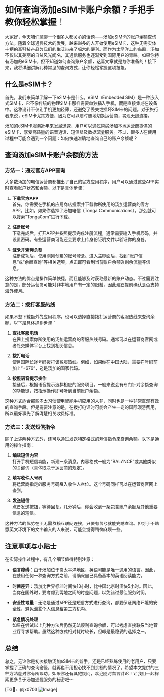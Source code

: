 # 如何查询汤加eSIM卡账户余额？手把手教你轻松掌握！

大家好，今天咱们聊聊一个很多人都关心的话题——汤加eSIM卡的账户余额查询方法。随着全球通信技术的发展，越来越多的人开始使用eSIM卡，这种无需实体卡槽的高科技产品为我们的生活带来了极大的便利。而作为太平洋上的岛国，汤加不仅以其美丽的自然风光闻名，其通信服务也逐渐受到国际用户的青睐。如果你持有汤加的eSIM卡，但不知道如何查询账户余额，这篇文章就是为你准备的！接下来，我将详细讲解几种常见的查询方式，让你轻松掌握这项技能。

## 什么是eSIM卡？

首先，我们来简单了解一下eSIM卡是什么。eSIM（Embedded SIM）是一种嵌入式SIM卡，它不像传统的物理SIM卡那样需要单独插入手机，而是直接集成在设备中。这种设计不仅让手机更加轻薄，还避免了丢失或损坏SIM卡的问题。对于旅行者来说，eSIM卡尤其方便，因为它可以随时随地切换运营商，实现无缝连接。

汤加的eSIM卡服务近年来发展迅速，用户可以通过购买汤加本地运营商提供的eSIM卡，享受高质量的语音通话、短信以及数据流量服务。不过，很多人在使用过程中可能会遇到一个问题：如何快速准确地查询自己的账户余额呢？

## 查询汤加eSIM卡账户余额的方法

### 方法一：通过官方APP查询

大多数汤加的电信运营商都推出了自己的官方应用程序，用户可以通过这些APP实时查看账户状态和余额。以下是具体步骤：

1. **下载官方APP**  
   首先，你需要在手机的应用商店搜索并下载你所使用的汤加运营商的官方APP。比如，如果你选择了汤加电信（Tonga Communications），那么就可以搜索“TongaCom”进行下载。

2. **注册账号**  
   下载完成后，打开APP并按照提示完成注册流程。通常需要输入手机号码，并设置密码。有些运营商可能还会要求上传身份证明文件以验证你的身份。

3. **登录并查询余额**  
   注册成功后，使用刚刚创建的账号登录。进入主界面后，找到“账户信息”或“余额查询”等相关选项，点击即可看到当前账户余额及剩余流量等信息。

这种方法的优点是操作简单快捷，而且能够及时获取最新的账户动态。不过需要注意的是，部分运营商可能对非本地用户有一定的限制，因此建议提前确认是否支持海外使用。

### 方法二：拨打客服热线

如果不想下载额外的应用程序，也可以选择直接拨打运营商的客服热线来查询余额。以下是具体操作步骤：

1. **查找客服电话**  
   在网上搜索你所使用的汤加运营商的客服热线号码。通常可以在运营商官网或者社交媒体平台上找到相关信息。

2. **拨打电话**  
   使用国际长途号码拨打该客服热线。例如，如果你在中国大陆，需要在号码前加上“+676”，这是汤加的国家代码。

3. **按照语音提示操作**  
   接通后，根据语音提示选择相应的服务项目。一般来说会有专门针对余额查询的功能键，按指示操作即可听到当前账户余额。

这种方式适合那些不太习惯使用智能手机应用的人群，同时也是一种非常直观有效的查询手段。但是需要注意的是，在拨打电话时可能会产生一定的国际漫游费用，所以最好事先了解清楚相关收费标准。

### 方法三：发送短信指令

除了上述两种方式外，还可以通过发送特定格式的短信指令来查询余额。以下是通用的操作指南：

1. **编辑短信内容**  
   打开手机短信功能，新建一条消息。内容格式一般为“BALANCE”或其他类似的关键词（具体取决于运营商的规定）。

2. **填写收件人号码**  
   将运营商指定的服务号码填入收件人栏位。这个号码同样可以在运营商官网上查到。

3. **发送短信**  
   点击发送按钮，等待回复。几分钟后，你会收到一条包含账户余额及其他重要信息的短信。

这种方法的优势在于无需依赖互联网连接，只要有信号就能完成查询。但对于不熟悉英文环境下的文字输入的人来说，可能会觉得稍微麻烦一些。

## 注意事项与小贴士

在实际操作过程中，有几个细节值得特别注意：

- **语言障碍**：由于汤加位于南太平洋地区，英语可能是唯一通用的语言。因此，在使用任何一种查询方式之前，请确保自己具备基本的英语阅读能力。
  
- **时间差异**：汤加比世界标准时间快13小时，比中国北京时间快5小时。因此，当你在国外时，要考虑到两地之间的时差问题，以免错过最佳服务时间。

- **安全性考量**：无论是通过APP还是短信方式进行查询，都要保证网络环境的安全性，避免泄露个人信息给第三方机构。

- **紧急情况处理**  
  如果在尝试以上几种方法后仍然无法顺利查询余额，可以考虑直接联系当地营业厅寻求帮助。虽然这种方式相对耗时较长，但却是最稳妥的选择之一。

## 总结

总之，无论你是初次接触汤加eSIM卡的新手，还是已经熟练使用的老用户，只要掌握了正确的查询途径，就再也不用担心找不到余额的情况了。希望本文提供的三种方法能对你有所帮助。如果你还有其他疑问，欢迎随时留言讨论！让我们一起探索更多关于汤加通信服务的秘密吧～

[TG💪+ @jx0703 ![Image](https://github.com/user-attachments/assets/dbca1d08-cadb-493c-b0ec-ad6f7a83f270)]